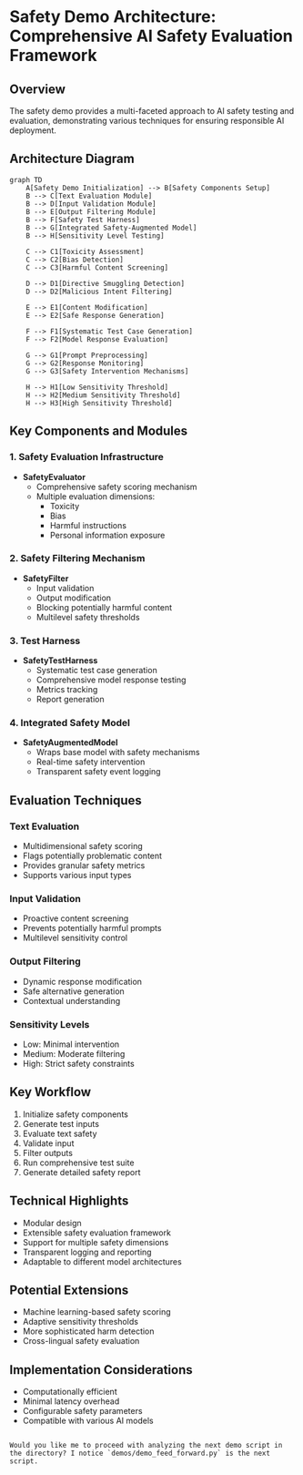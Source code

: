 # Safety Demo Architecture: Comprehensive AI Safety Evaluation Framework

## Overview
The safety demo provides a multi-faceted approach to AI safety testing and evaluation, demonstrating various techniques for ensuring responsible AI deployment.

## Architecture Diagram
```mermaid
graph TD
    A[Safety Demo Initialization] --> B[Safety Components Setup]
    B --> C[Text Evaluation Module]
    B --> D[Input Validation Module]
    B --> E[Output Filtering Module]
    B --> F[Safety Test Harness]
    B --> G[Integrated Safety-Augmented Model]
    B --> H[Sensitivity Level Testing]

    C --> C1[Toxicity Assessment]
    C --> C2[Bias Detection]
    C --> C3[Harmful Content Screening]

    D --> D1[Directive Smuggling Detection]
    D --> D2[Malicious Intent Filtering]

    E --> E1[Content Modification]
    E --> E2[Safe Response Generation]

    F --> F1[Systematic Test Case Generation]
    F --> F2[Model Response Evaluation]

    G --> G1[Prompt Preprocessing]
    G --> G2[Response Monitoring]
    G --> G3[Safety Intervention Mechanisms]

    H --> H1[Low Sensitivity Threshold]
    H --> H2[Medium Sensitivity Threshold]
    H --> H3[High Sensitivity Threshold]
```

## Key Components and Modules

### 1. Safety Evaluation Infrastructure
- **SafetyEvaluator**
  - Comprehensive safety scoring mechanism
  - Multiple evaluation dimensions:
    - Toxicity
    - Bias
    - Harmful instructions
    - Personal information exposure

### 2. Safety Filtering Mechanism
- **SafetyFilter**
  - Input validation
  - Output modification
  - Blocking potentially harmful content
  - Multilevel safety thresholds

### 3. Test Harness
- **SafetyTestHarness**
  - Systematic test case generation
  - Comprehensive model response testing
  - Metrics tracking
  - Report generation

### 4. Integrated Safety Model
- **SafetyAugmentedModel**
  - Wraps base model with safety mechanisms
  - Real-time safety intervention
  - Transparent safety event logging

## Evaluation Techniques

### Text Evaluation
- Multidimensional safety scoring
- Flags potentially problematic content
- Provides granular safety metrics
- Supports various input types

### Input Validation
- Proactive content screening
- Prevents potentially harmful prompts
- Multilevel sensitivity control

### Output Filtering
- Dynamic response modification
- Safe alternative generation
- Contextual understanding

### Sensitivity Levels
- Low: Minimal intervention
- Medium: Moderate filtering
- High: Strict safety constraints

## Key Workflow
1. Initialize safety components
2. Generate test inputs
3. Evaluate text safety
4. Validate input
5. Filter outputs
6. Run comprehensive test suite
7. Generate detailed safety report

## Technical Highlights
- Modular design
- Extensible safety evaluation framework
- Support for multiple safety dimensions
- Transparent logging and reporting
- Adaptable to different model architectures

## Potential Extensions
- Machine learning-based safety scoring
- Adaptive sensitivity thresholds
- More sophisticated harm detection
- Cross-lingual safety evaluation

## Implementation Considerations
- Computationally efficient
- Minimal latency overhead
- Configurable safety parameters
- Compatible with various AI models
```

Would you like me to proceed with analyzing the next demo script in the directory? I notice `demos/demo_feed_forward.py` is the next script.